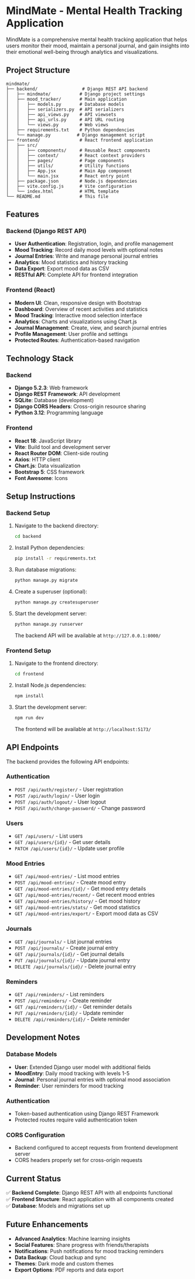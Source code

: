 # MindMate - Mental Health Tracking Application

MindMate is a comprehensive mental health tracking application that helps users monitor their mood, maintain a personal journal, and gain insights into their emotional well-being through analytics and visualizations.

## Project Structure

```
mindmate/
├── backend/                 # Django REST API backend
│   ├── mindmate/           # Django project settings
│   ├── mood_tracker/       # Main application
│   │   ├── models.py       # Database models
│   │   ├── serializers.py  # API serializers
│   │   ├── api_views.py    # API viewsets
│   │   ├── api_urls.py     # API URL routing
│   │   └── views.py        # Web views
│   ├── requirements.txt    # Python dependencies
│   └── manage.py          # Django management script
├── frontend/               # React frontend application
│   ├── src/
│   │   ├── components/     # Reusable React components
│   │   ├── context/        # React context providers
│   │   ├── pages/          # Page components
│   │   ├── utils/          # Utility functions
│   │   ├── App.jsx         # Main App component
│   │   └── main.jsx        # React entry point
│   ├── package.json        # Node.js dependencies
│   ├── vite.config.js      # Vite configuration
│   └── index.html          # HTML template
└── README.md               # This file
```

## Features

### Backend (Django REST API)
- **User Authentication**: Registration, login, and profile management
- **Mood Tracking**: Record daily mood levels with optional notes
- **Journal Entries**: Write and manage personal journal entries
- **Analytics**: Mood statistics and history tracking
- **Data Export**: Export mood data as CSV
- **RESTful API**: Complete API for frontend integration

### Frontend (React)
- **Modern UI**: Clean, responsive design with Bootstrap
- **Dashboard**: Overview of recent activities and statistics
- **Mood Tracking**: Interactive mood selection interface
- **Analytics**: Charts and visualizations using Chart.js
- **Journal Management**: Create, view, and search journal entries
- **Profile Management**: User profile and settings
- **Protected Routes**: Authentication-based navigation

## Technology Stack

### Backend
- **Django 5.2.3**: Web framework
- **Django REST Framework**: API development
- **SQLite**: Database (development)
- **Django CORS Headers**: Cross-origin resource sharing
- **Python 3.12**: Programming language

### Frontend
- **React 18**: JavaScript library
- **Vite**: Build tool and development server
- **React Router DOM**: Client-side routing
- **Axios**: HTTP client
- **Chart.js**: Data visualization
- **Bootstrap 5**: CSS framework
- **Font Awesome**: Icons

## Setup Instructions

### Backend Setup

1. Navigate to the backend directory:
   ```bash
   cd backend
   ```

2. Install Python dependencies:
   ```bash
   pip install -r requirements.txt
   ```

3. Run database migrations:
   ```bash
   python manage.py migrate
   ```

4. Create a superuser (optional):
   ```bash
   python manage.py createsuperuser
   ```

5. Start the development server:
   ```bash
   python manage.py runserver
   ```

   The backend API will be available at `http://127.0.0.1:8000/`

### Frontend Setup

1. Navigate to the frontend directory:
   ```bash
   cd frontend
   ```

2. Install Node.js dependencies:
   ```bash
   npm install
   ```

3. Start the development server:
   ```bash
   npm run dev
   ```

   The frontend will be available at `http://localhost:5173/`

## API Endpoints

The backend provides the following API endpoints:

### Authentication
- `POST /api/auth/register/` - User registration
- `POST /api/auth/login/` - User login
- `POST /api/auth/logout/` - User logout
- `POST /api/auth/change-password/` - Change password

### Users
- `GET /api/users/` - List users
- `GET /api/users/{id}/` - Get user details
- `PATCH /api/users/{id}/` - Update user profile

### Mood Entries
- `GET /api/mood-entries/` - List mood entries
- `POST /api/mood-entries/` - Create mood entry
- `GET /api/mood-entries/{id}/` - Get mood entry details
- `GET /api/mood-entries/recent/` - Get recent mood entries
- `GET /api/mood-entries/history/` - Get mood history
- `GET /api/mood-entries/stats/` - Get mood statistics
- `GET /api/mood-entries/export/` - Export mood data as CSV

### Journals
- `GET /api/journals/` - List journal entries
- `POST /api/journals/` - Create journal entry
- `GET /api/journals/{id}/` - Get journal details
- `PUT /api/journals/{id}/` - Update journal entry
- `DELETE /api/journals/{id}/` - Delete journal entry

### Reminders
- `GET /api/reminders/` - List reminders
- `POST /api/reminders/` - Create reminder
- `GET /api/reminders/{id}/` - Get reminder details
- `PUT /api/reminders/{id}/` - Update reminder
- `DELETE /api/reminders/{id}/` - Delete reminder

## Development Notes

### Database Models
- **User**: Extended Django user model with additional fields
- **MoodEntry**: Daily mood tracking with levels 1-5
- **Journal**: Personal journal entries with optional mood association
- **Reminder**: User reminders for mood tracking

### Authentication
- Token-based authentication using Django REST Framework
- Protected routes require valid authentication token

### CORS Configuration
- Backend configured to accept requests from frontend development server
- CORS headers properly set for cross-origin requests

## Current Status

✅ **Backend Complete**: Django REST API with all endpoints functional  
✅ **Frontend Structure**: React application with all components created  
✅ **Database**: Models and migrations set up  

## Future Enhancements

- **Advanced Analytics**: Machine learning insights
- **Social Features**: Share progress with friends/therapists
- **Notifications**: Push notifications for mood tracking reminders
- **Data Backup**: Cloud backup and sync
- **Themes**: Dark mode and custom themes
- **Export Options**: PDF reports and data export

